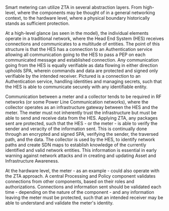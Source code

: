 Smart metering can utilize ZTA in several abstraction layers. From high-level, where the components may be thought of in a general networking context, to the hardware level, where a physical boundary historically stands as sufficient protection.

At a high-level glance (as seen in the model), the individual elements operate in a traditional network, where the Head End System (HES) receives connections and communicates to a multitude of entities. The point of this structure is that the HES has a connection to an Authentication service allowing all communication going to the HES to pass a PEP on each communicated message and established connection.
Any communication going from the HES is equally verifiable as data flowing in either direction upholds SPA, wherein commands and data are protected and signed only verifiable by the intended receiver.
Pictured is a connection to an Authentication service, handling identities and managing secrets, such that the HES is able to communicate securely with any identifiable entity.




Communication between a meter and a collector tends to be required in RF networks  (or some Power Line Communication networks), where the collector operates as an infrastructure gateway between the HES and the meter.
The meter must not inherently trust the infrastructure but must be able to send and receive data from the HES. Applying ZTA, any packages sent are  protected, such that the HES - or the meter - is able to verify the sender and veracity of the information sent. This is continually done through an encrypted and signed SPA, verifying the sender, the traversed path, and the data.
The collector is used by the HES, to identify network paths and create SDN maps to establish knowledge of the currently identified and valid network entities. This information is essential in early warning against network attacks and in creating and updating Asset and Infrastructure Awareness.

At the hardware level, the meter - as an example - could also operate with the ZTA approach. A central Processing and Policy component validates connections from other components, based on their roles and authorizations. Connections and information sent should be validated each time - depending on the nature of the component - and any information leaving the meter must be protected, such that an intended receiver may be able to understand and validate the meter's  identity.
